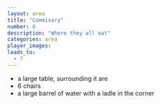 ```yaml
---
layout: area
title: "Commisary"
number: 8
description: "Where they all eat"
categories: area
player_images:
leads_to:
  - 7
---
```


- a large table, surrounding it are
- 6 chairs 
- a large barrel of water with a ladle in the corner
